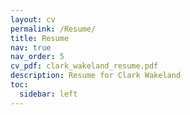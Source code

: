 ```yaml
---
layout: cv
permalink: /Resume/
title: Resume
nav: true
nav_order: 5
cv_pdf: clark_wakeland_resume.pdf
description: Resume for Clark Wakeland
toc:
  sidebar: left
---
```

